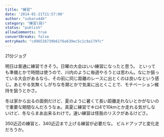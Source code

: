 ```yaml
---
title: "練習"
date: '2014-01-21T21:57:00'
author: "subaru44k"
category: "練習(弱)"
status: "publish"
allowComments: true
convertBreaks: false
entryHash: "cd96526739b61f6a639ec5c1c9a179fc"
---
```

21分ジョグ

明日は普通に練習できそう。日曜の大会はいい練習になったと思う。
といっても準備とかで時間は使うので、川内のように毎週やろうとは思わん。なにか狙っている大会があるなら、その前に同じ距離のレースに出とくのは良いなという感じ。あとやる気無くしがちな冬期とかで気楽に出とくことで、モチベーション維持を狙うとかさ。

冬は家から出るの面倒だけど、夏のように暑くて長い距離走れないとかがないので重要な期間なんだろうなぁ。真夏に練習でキロ4で10kmとか走れる気がしないけど、冬ならまあ出来るわけで。速い練習は怪我のリスクがあるけどさ。

350近辺の練習と、340近辺まで上げる練習が必要だな。
ビルドアップと変化走だろうか。
